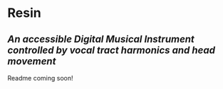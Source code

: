# Resin
_An accessible Digital Musical Instrument controlled by vocal tract harmonics and head movement_
---
Readme coming soon!
